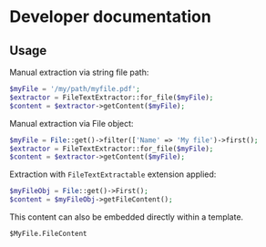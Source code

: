# Developer documentation

## Usage

Manual extraction via string file path:

```php
$myFile = '/my/path/myfile.pdf';
$extractor = FileTextExtractor::for_file($myFile);
$content = $extractor->getContent($myFile);
```

Manual extraction via File object:

```php
$myFile = File::get()->filter(['Name' => 'My file')->first();
$extractor = FileTextExtractor::for_file($myFile);
$content = $extractor->getContent($myFile);
```

Extraction with `FileTextExtractable` extension applied:

```php
$myFileObj = File::get()->First();
$content = $myFileObj->getFileContent();
```

This content can also be embedded directly within a template.

```
$MyFile.FileContent
```
